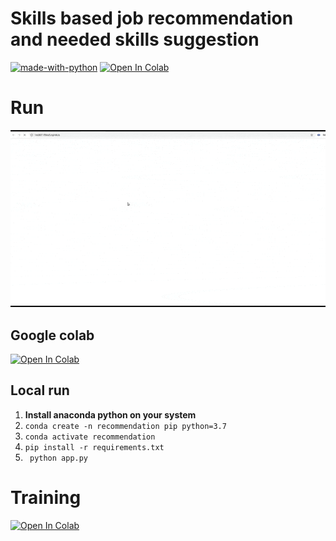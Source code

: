 # Skills based job recommendation and needed skills suggestion
[![made-with-python](https://img.shields.io/badge/Made%20with-Python-1f425f.svg)](https://www.python.org/)
[![Open In Colab](https://colab.research.google.com/assets/colab-badge.svg)](https://colab.research.google.com/drive/1PesgLFmoXmqW5aKskcvuBpaqpBwD2j5_?usp=sharing)

# Run
![alt text](https://github.com/ADARSHULTIMATE/ideahack/blob/master/job_new.gif)
## Google colab 
[![Open In Colab](https://colab.research.google.com/assets/colab-badge.svg)](https://colab.research.google.com/drive/1PesgLFmoXmqW5aKskcvuBpaqpBwD2j5_?usp=sharing)

## Local run
1. **Install anaconda python on your system**
2. ``` conda create -n recommendation pip python=3.7 ```
3. ``` conda activate recommendation ```
4. ``` pip install -r requirements.txt ```
5. ``` python app.py```

# Training
[![Open In Colab](https://colab.research.google.com/assets/colab-badge.svg)](https://colab.research.google.com/drive/1deu6NVJEnbIWkfSZMbygvrB40QYPfnSG?usp=sharing)


